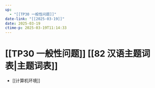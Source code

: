 ```yaml
---
up:
  - "[[TP30 一般性问题]]"
date-link: "[[2025-03-19]]"
date: 2025-03-19
ctime-p: 2025-03-19T11:14:33
---
```


# [[TP30 一般性问题]] [[82 汉语主题词表|主题词表]]

- [[计算机环境]]
